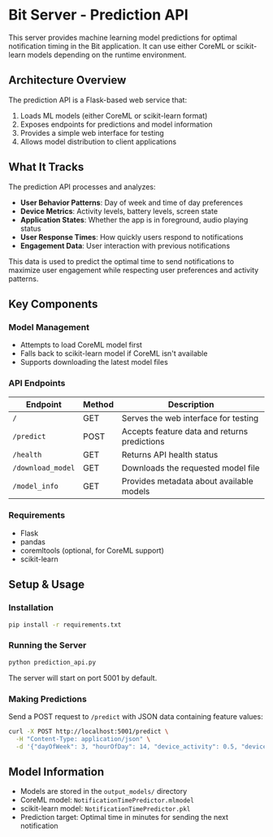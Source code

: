 # Bit Server - Prediction API

This server provides machine learning model predictions for optimal notification timing in the Bit application. It can use either CoreML or scikit-learn models depending on the runtime environment.

## Architecture Overview

The prediction API is a Flask-based web service that:

1. Loads ML models (either CoreML or scikit-learn format)
2. Exposes endpoints for predictions and model information
3. Provides a simple web interface for testing
4. Allows model distribution to client applications

## What It Tracks

The prediction API processes and analyzes:

- **User Behavior Patterns**: Day of week and time of day preferences
- **Device Metrics**: Activity levels, battery levels, screen state
- **Application States**: Whether the app is in foreground, audio playing status
- **User Response Times**: How quickly users respond to notifications
- **Engagement Data**: User interaction with previous notifications

This data is used to predict the optimal time to send notifications to maximize user engagement while respecting user preferences and activity patterns.

## Key Components

### Model Management
- Attempts to load CoreML model first
- Falls back to scikit-learn model if CoreML isn't available
- Supports downloading the latest model files

### API Endpoints

| Endpoint | Method | Description |
|----------|--------|-------------|
| `/` | GET | Serves the web interface for testing |
| `/predict` | POST | Accepts feature data and returns predictions |
| `/health` | GET | Returns API health status |
| `/download_model` | GET | Downloads the requested model file |
| `/model_info` | GET | Provides metadata about available models |

### Requirements
- Flask
- pandas
- coremltools (optional, for CoreML support)
- scikit-learn

## Setup & Usage

### Installation
```bash
pip install -r requirements.txt
```

### Running the Server
```bash
python prediction_api.py
```
The server will start on port 5001 by default.

### Making Predictions
Send a POST request to `/predict` with JSON data containing feature values:

```bash
curl -X POST http://localhost:5001/predict \
  -H "Content-Type: application/json" \
  -d '{"dayOfWeek": 3, "hourOfDay": 14, "device_activity": 0.5, "device_batteryLevel": 0.75, "device_screenActive": 1, "device_appInForeground": 0, "device_audioPlaying": 0}'
```

## Model Information

- Models are stored in the `output_models/` directory
- CoreML model: `NotificationTimePredictor.mlmodel`
- scikit-learn model: `NotificationTimePredictor.pkl`
- Prediction target: Optimal time in minutes for sending the next notification
